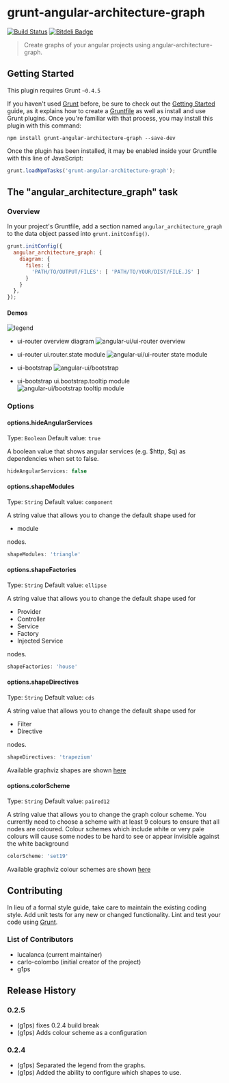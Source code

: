 # grunt-angular-architecture-graph
[![Build Status](https://travis-ci.org/lucalanca/grunt-angular-architecture-graph.png?branch=master)](https://travis-ci.org/lucalanca/grunt-angular-architecture-graph)
[![Bitdeli Badge](https://d2weczhvl823v0.cloudfront.net/g1ps/grunt-angular-architecture-graph/trend.png)](https://bitdeli.com/free "Bitdeli Badge")


> Create graphs of your angular projects using angular-architecture-graph.

## Getting Started
This plugin requires Grunt `~0.4.5`

If you haven't used [Grunt](http://gruntjs.com/) before, be sure to check out the [Getting Started](http://gruntjs.com/getting-started) guide, as it explains how to create a [Gruntfile](http://gruntjs.com/sample-gruntfile) as well as install and use Grunt plugins. Once you're familiar with that process, you may install this plugin with this command:

```shell
npm install grunt-angular-architecture-graph --save-dev
```

Once the plugin has been installed, it may be enabled inside your Gruntfile with this line of JavaScript:

```js
grunt.loadNpmTasks('grunt-angular-architecture-graph');
```

## The "angular_architecture_graph" task

### Overview
In your project's Gruntfile, add a section named `angular_architecture_graph` to the data object passed into `grunt.initConfig()`.

```js
grunt.initConfig({
  angular_architecture_graph: {
    diagram: {
      files: {
        'PATH/TO/OUTPUT/FILES': [ 'PATH/TO/YOUR/DIST/FILE.JS' ]
      }
    }
  },
});
```

#### Demos

![legend](https://raw.githubusercontent.com/lucalanca/grunt-angular-architecture-graph/master/docs/images/legend.png "Generated Graph Legend")

- ui-router overview diagram
![angular-ui/ui-router overview](https://raw.githubusercontent.com/lucalanca/grunt-angular-architecture-graph/master/docs/images/all.ui-router.png "angular-ui/ui-router Dependencies graph")

- ui-router ui.router.state module
![angular-ui/ui-router state module](https://raw.githubusercontent.com/lucalanca/grunt-angular-architecture-graph/master/docs/images/ui.router.state.png "angular-ui/ui-router Dependencies graph")

- ui-bootstrap
![angular-ui/bootstrap ](https://raw.githubusercontent.com/lucalanca/grunt-angular-architecture-graph/master/docs/images/all.ui-bootstrap.png "angular-ui/bootstrap Dependencies graph")

- ui-bootstrap ui.bootstrap.tooltip module
![angular-ui/bootstrap tooltip module ](https://raw.githubusercontent.com/lucalanca/grunt-angular-architecture-graph/master/docs/images/ui.bootstrap.tooltip.png "angular-ui/bootstrap Dependencies graph")


### Options

#### options.hideAngularServices
Type: `Boolean`
Default value: `true`

A boolean value that shows angular services (e.g. $http, $q) as dependencies when set to false.

```js
hideAngularServices: false
```

#### options.shapeModules
Type: `String`
Default value: `component`

A string value that allows you to change the default shape used for

 * module

nodes.

```js
shapeModules: 'triangle'
```

#### options.shapeFactories
Type: `String`
Default value: `ellipse`

A string value that allows you to change the default shape used for

 * Provider
 * Controller
 * Service
 * Factory
 * Injected Service

nodes.

```js
shapeFactories: 'house'
```

#### options.shapeDirectives
Type: `String`
Default value: `cds`

A string value that allows you to change the default shape used for

 * Filter
 * Directive

nodes.

```js
shapeDirectives: 'trapezium'
```

Available graphviz shapes are shown [here](http://www.graphviz.org/doc/info/shapes.html)

#### options.colorScheme
Type: `String`
Default value: `paired12`

A string value that allows you to change the  graph colour scheme. You currently need to choose a scheme with at least 9 colours to ensure that all nodes
are coloured. Colour schemes which include white or very pale colours will cause some nodes to be hard to see or appear invisible against the white background

```js
colorScheme: 'set19'
```

Available graphviz colour schemes are shown [here](http://www.graphviz.org/doc/info/colors.html)


## Contributing
In lieu of a formal style guide, take care to maintain the existing coding style. Add unit tests for any new or changed functionality. Lint and test your code using [Grunt](http://gruntjs.com/).

### List of Contributors

- lucalanca     (current maintainer)
- carlo-colombo (initial creator of the project)
- g1ps

## Release History

### 0.2.5

- (g1ps) fixes 0.2.4 build break
- (g1ps) Adds colour scheme as a configuration

### 0.2.4
- (g1ps) Separated the legend from the graphs.
- (g1ps) Added the ability to configure which shapes to use.

